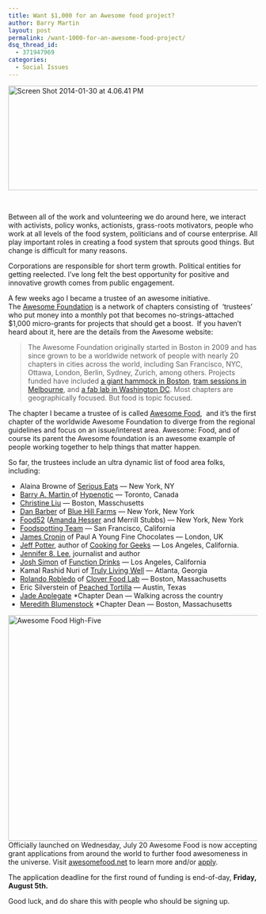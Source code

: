 ```yaml
---
title: Want $1,000 for an Awesome food project?
author: Barry Martin
layout: post
permalink: /want-1000-for-an-awesome-food-project/
dsq_thread_id:
  - 371947969
categories:
  - Social Issues
---
```

[<img class="aligncenter size-full wp-image-14273" alt="Screen Shot 2014-01-30 at 4.06.41 PM" src="http://hypenotic.com/wordpress/wp-content/uploads/2011/07/Screen-Shot-2014-01-30-at-4.06.41-PM.png" width="1089" height="211" />][1]

&nbsp;

Between all of the work and volunteering we do around here, we interact with activists, policy wonks, actionists, grass-roots motivators, people who work at all levels of the food system, politicians and of course enterprise. All play important roles in creating a food system that sprouts good things. But change is difficult for many reasons.

Corporations are responsible for short term growth. Political entities for getting reelected. I&#8217;ve long felt the best opportunity for positive and innovative growth comes from public engagement.

A few weeks ago I became a trustee of an awesome initiative. The [Awesome Foundation][2] is a network of chapters consisting of  &#8216;trustees&#8217; who put money into a monthly pot that becomes no-strings-attached $1,000 micro-grants for projects that should get a boost.  If you haven&#8217;t heard about it, here are the details from the Awesome website:

> The Awesome Foundation originally started in Boston in 2009 and has since grown to be a worldwide network of people with nearly 20 chapters in cities across the world, including San Francisco, NYC, Ottawa, London, Berlin, Sydney, Zurich, among others. Projects funded have included [a giant hammock in Boston][3], [tram sessions in Melbourne][4], and [a fab lab in Washington DC][5]. Most chapters are geographically focused. But food is topic focused.

The chapter I became a trustee of is called [Awesome Food][6],  and it&#8217;s the first chapter of the worldwide Awesome Foundation to diverge from the regional guidelines and focus on an issue/interest area. Awesome: Food, and of course its parent the Awesome foundation is an awesome example of people working together to help things that matter happen.

So far, the trustees include an ultra dynamic list of food area folks, including:

*   Alaina Browne of [Serious Eats][7] — New York, NY
*   [Barry A. Martin ][8]of [Hypenotic][9] — Toronto, Canada
*   [Christine Liu][10] — Boston, Masschusetts
*   [Dan Barber][11] of [Blue Hill Farms][12] — New York, New York
*   [Food52][13] ([Amanda Hesser][14] and Merrill Stubbs) — New York, New York
*   [Foodspotting Team][15] — San Francisco, California
*   [James Cronin][16] of Paul A Young Fine Chocolates — London, UK
*   [Jeff Potter][17], author of [Cooking for Geeks][18] — Los Angeles, California.
*   [Jennifer 8. Lee][19], journalist and author
*   [Josh Simon][20] of [Function Drinks][21] — Los Angeles, California
*   Kamal Rashid Nuri of [Truly Living Well][22] — Atlanta, Georgia
*   [Rolando Robledo][23] of [Clover Food Lab][24] — Boston, Massachusetts
*   Eric Silverstein of [Peached Tortilla][25] — Austin, Texas
*   [Jade Applegate][26] *Chapter Dean — Walking across the country
*   [Meredith Blumenstock][27] *Chapter Dean — Boston, Massachusetts

<a href="http://hypenotic.com/meaning-fulmarketing/6347/want-1000-for-an-awesome-food-project/attachment/screen-shot-2011-07-29-at-11-56-00-am" rel="attachment wp-att-6351"><img class="aligncenter size-medium wp-image-6351" title="Awesome Food High-Five" alt="Awesome Food High-Five" src="http://hypenotic.com/wordpress/wp-content/uploads/2011/07/Screen-shot-2011-07-29-at-11.56.00-AM-580x455.png" width="580" height="455" /></a>Officially launched on Wednesday, July 20 Awesome Food is now accepting grant applications from around the world to further food awesomeness in the universe. Visit [awesomefood.net][6] to learn more and/or [apply][28].

The application deadline for the first round of funding is end-of-day, **Friday, August 5th.**

Good luck, and do share this with people who should be signing up.

&nbsp;

 [1]: http://hypenotic.com/wordpress/wp-content/uploads/2011/07/Screen-Shot-2014-01-30-at-4.06.41-PM.png
 [2]: http://hypn.tc/pJnVdi "The Awesome Foundation"
 [3]: http://www.boston.com/news/local/massachusetts/articles/2010/08/19/theyve_been_swayed_huge_hammock_rocks/
 [4]: http://www.tramsessions.com/
 [5]: http://awesomefoundation.org/blog/2010/12/14/the-december-dc-awesome-grant-is-fab-ulous/
 [6]: http://awesomefood.net/
 [7]: http://seriouseats.com/
 [8]: http://twitter.com/#!/hypenoticbam
 [9]: http://hypenotic.com/
 [10]: http://www.cmliu.com/about.html
 [11]: http://www.bluehillfarm.com/food/overview/team/dan-barber
 [12]: http://www.bluehillfarm.com/
 [13]: http://food52.com/
 [14]: http://twitter.com/#!/amandahesser
 [15]: http://foodspotting.com/
 [16]: http://twitter.com/#!/jamescronin
 [17]: http://www.codepuppy.com/
 [18]: http://cookingforgeeks.com/
 [19]: http://jennifer8lee.com/
 [20]: http://twitter.com/#!/joshuasimon
 [21]: http://functiondrinks.com/
 [22]: http://www.trulylivingwell.com/
 [23]: http://twitter.com/#!/rolandorobledo
 [24]: http://www.cloverfoodlab.com/
 [25]: http://thepeachedtortilla.com/%20
 [26]: http://twitter.com/#!/jadeapplegate
 [27]: http://meredithblumenstock.com/
 [28]: http://www.awesomefood.net/apply/ "Awesome Food application form"